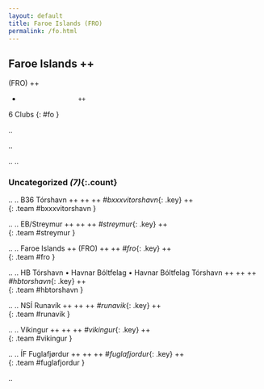 ```yaml
---
layout: default
title: Faroe Islands (FRO)
permalink: /fo.html
---
```



## Faroe Islands   ++
(FRO)  ++
-                     ++
6 Clubs
{: #fo }


.. 




.. 




.. 
.. 


### Uncategorized _(7)_{:.count}


..
..
B36 Tórshavn  ++
 ++
 ++
_#bxxxvitorshavn_{: .key} ++
<br>
{: .team #bxxxvitorshavn }

..
..
EB/Streymur  ++
 ++
 ++
_#streymur_{: .key} ++
<br>
{: .team #streymur }

..
..
Faroe Islands  ++
 (FRO) ++
 ++
_#fro_{: .key} ++
<br>
{: .team #fro }

..
..
HB Tórshavn • Havnar Bóltfelag • Havnar Bóltfelag Tórshavn  ++
 ++
 ++
_#hbtorshavn_{: .key} ++
<br>
{: .team #hbtorshavn }

..
..
NSÍ Runavík  ++
 ++
 ++
_#runavik_{: .key} ++
<br>
{: .team #runavik }

..
..
Víkingur  ++
 ++
 ++
_#vikingur_{: .key} ++
<br>
{: .team #vikingur }

..
..
ÍF Fuglafjørdur  ++
 ++
 ++
_#fuglafjordur_{: .key} ++
<br>
{: .team #fuglafjordur }




.. 
 
